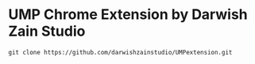 # UMP Chrome Extension by Darwish Zain Studio
```
git clone https://github.com/darwishzainstudio/UMPextension.git
```

 
